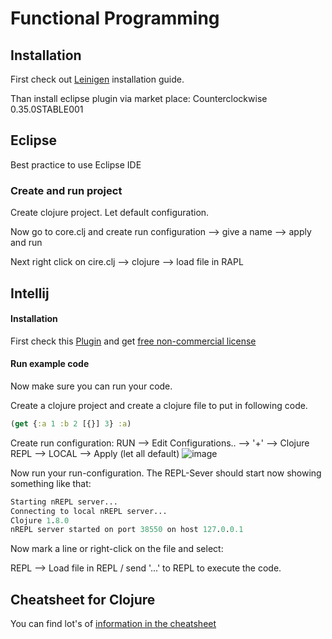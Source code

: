 # Functional Programming

## Installation
First check out [Leinigen](https://github.com/technomancy/leiningen) installation guide.

Than install eclipse plugin via market place: Counterclockwise 0.35.0STABLE001

## Eclipse
Best practice to use Eclipse IDE

### Create and run project
Create clojure project. Let default configuration.

Now go to core.clj and create run configuration --> give a name --> apply and run

Next right click on cire.clj --> clojure --> load file in RAPL

## Intellij

#### Installation
First check this [Plugin](https://cursive-ide.com/userguide) and get [free non-commercial license](https://cursive-ide.com/buy.html)

#### Run example code
Now make sure you can run your code.

Create a clojure project and create a clojure file to put in following code.
```clojure
(get {:a 1 :b 2 [{}] 3} :a)
```

Create run configuration: RUN --> Edit Configurations.. --> '+' --> Clojure REPL --> LOCAL --> Apply (let all default)
![image](https://cloud.githubusercontent.com/assets/7879175/21004332/06fb77ce-bd30-11e6-895a-ac8591ddf30a.png)

Now run your run-configuration.
The REPL-Sever should start now showing something like that:
```clojure
Starting nREPL server...
Connecting to local nREPL server...
Clojure 1.8.0
nREPL server started on port 38550 on host 127.0.0.1
```

Now mark a line or right-click on the file and select:

REPL --> Load file in REPL / send '...' to REPL to execute the code.

## Cheatsheet for Clojure
You can find lot's of [information in the cheatsheet](http://clojure.org/api/cheatsheet)
